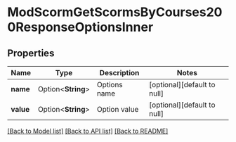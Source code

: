 # ModScormGetScormsByCourses200ResponseOptionsInner

## Properties

Name | Type | Description | Notes
------------ | ------------- | ------------- | -------------
**name** | Option<**String**> | Options name | [optional][default to null]
**value** | Option<**String**> | Option value | [optional][default to null]

[[Back to Model list]](../README.md#documentation-for-models) [[Back to API list]](../README.md#documentation-for-api-endpoints) [[Back to README]](../README.md)


